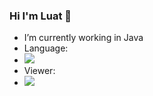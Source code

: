 ### Hi I'm Luat 👋

- I’m currently working in Java
- Language:
- ![](https://github-readme-stats.vercel.app/api/top-langs/?username=luatpt&hide=tsql)
- Viewer: 
- ![](https://komarev.com/ghpvc/?username=luatpt&color=green)
